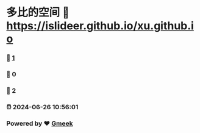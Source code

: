 # 多比的空间 :link: https://islideer.github.io/xu.github.io 
### :page_facing_up: [1](https://islideer.github.io/xu.github.io/tag.html) 
### :speech_balloon: 0 
### :hibiscus: 2 
### :alarm_clock: 2024-06-26 10:56:01 
### Powered by :heart: [Gmeek](https://github.com/Meekdai/Gmeek)
